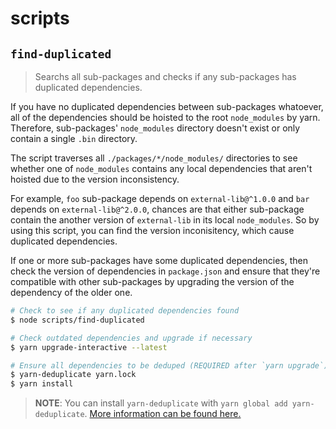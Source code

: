 
# scripts

## `find-duplicated`

> Searchs all sub-packages and checks if any sub-packages has duplicated dependencies.

If you have no duplicated dependencies between sub-packages whatoever, all of the dependencies should be hoisted to the root `node_modules` by yarn. Therefore, sub-packages' `node_modules` directory doesn't exist or only contain a single `.bin` directory.

The script traverses all `./packages/*/node_modules/` directories to see whether one of `node_modules` contains any local dependencies that aren't hoisted due to the version inconsistency.

For example, `foo` sub-package depends on `external-lib@^1.0.0` and `bar` depends on `external-lib@^2.0.0`, chances are that either sub-package contain the another version of `external-lib` in its local `node_modules`. So by using this script, you can find the version inconisitency, which cause duplicated dependencies.

If one or more sub-packages have some duplicated dependencies, then check the version of dependencies in `package.json` and ensure that they're compatible with other sub-packages by upgrading the version of the dependency of the older one.

```sh
# Check to see if any duplicated dependencies found
$ node scripts/find-duplicated

# Check outdated dependencies and upgrade if necessary
$ yarn upgrade-interactive --latest

# Ensure all dependencies to be deduped (REQUIRED after `yarn upgrade`)
$ yarn-deduplicate yarn.lock
$ yarn install
```

> **NOTE**:
> You can install `yarn-deduplicate` with `yarn global add yarn-deduplicate`. [More information can be found here.](https://github.com/atlassian/yarn-deduplicate)
